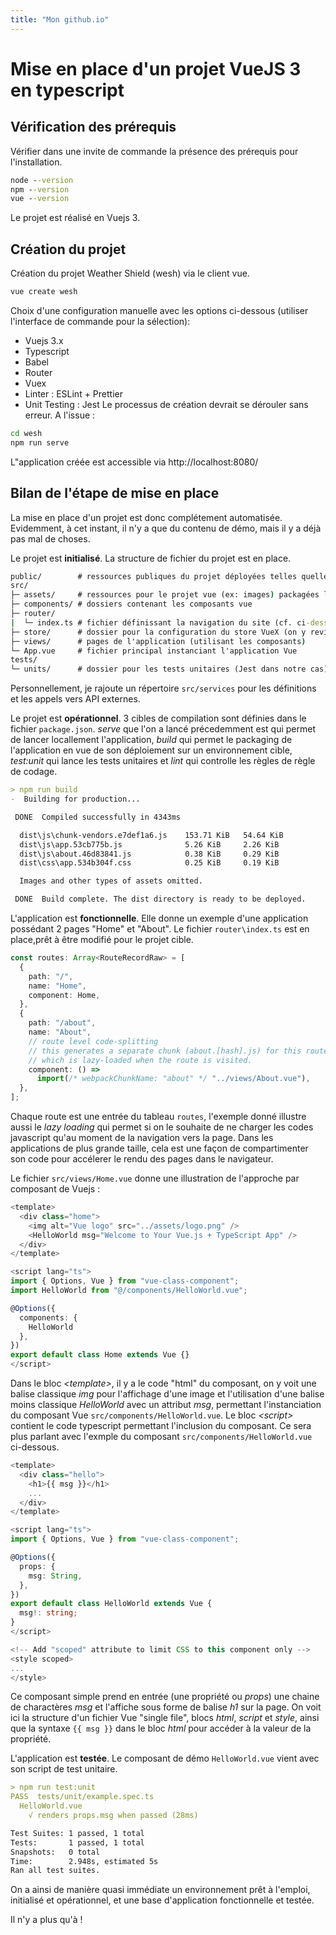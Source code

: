 ```yaml
---
title: "Mon github.io"
---
```

# Mise en place d'un projet VueJS 3 en typescript
## Vérification des prérequis
Vérifier dans une invite de commande la présence des prérequis pour l'installation.
```cmd
node --version
npm --version
vue --version
```

Le projet est réalisé en Vuejs 3.

## Création du projet
Création du projet Weather Shield (wesh) via le client vue.
```cmd
vue create wesh
```
Choix d'une configuration manuelle avec les options ci-dessous (utiliser l'interface de commande pour la sélection):
* Vuejs 3.x
* Typescript
* Babel
* Router
* Vuex
* Linter : ESLint + Prettier
* Unit Testing : Jest
Le processus de création devrait se dérouler sans erreur. A l'issue :
```cmd
cd wesh
npm run serve
```
L"application créée est accessible via http://localhost:8080/

## Bilan de l'étape de mise en place
La mise en place d'un projet est donc complétement automatisée. Evidemment, à cet instant, il n'y a que du contenu de démo, mais il y a déjà pas mal de choses.

Le projet est **initialisé**. La structure de fichier du projet est en place.
```cmd
public/        # ressources publiques du projet déployées telles quelles
src/
├─ assets/     # ressources pour le projet vue (ex: images) packagées lors du build
├─ components/ # dossiers contenant les composants vue
├─ router/
|  └─ index.ts # fichier définissant la navigation du site (cf. ci-dessous)
├─ store/      # dossier pour la configuration du store VueX (on y reviendra)
├─ views/      # pages de l'application (utilisant les composants)
└─ App.vue     # fichier principal instanciant l'application Vue
tests/
└─ units/      # dossier pour les tests unitaires (Jest dans notre cas)
```
Personnellement, je rajoute un répertoire `src/services` pour les définitions et les appels vers API externes. 

Le projet est **opérationnel**. 3 cibles de compilation sont définies dans le fichier `package.json`. *serve* que l'on a lancé précedemment est qui permet de lancer locallement l'application, *build* qui permet le packaging de l'application en vue de son déploiement sur un environnement cible, *test:unit* qui lance les tests unitaires et *lint* qui controlle les règles de règle de codage.
```md
> npm run build
-  Building for production...

 DONE  Compiled successfully in 4343ms

  dist\js\chunk-vendors.e7def1a6.js    153.71 KiB   54.64 KiB
  dist\js\app.53cb775b.js              5.26 KiB     2.26 KiB
  dist\js\about.46d83841.js            0.38 KiB     0.29 KiB
  dist\css\app.534b304f.css            0.25 KiB     0.19 KiB

  Images and other types of assets omitted.

 DONE  Build complete. The dist directory is ready to be deployed.

```

L'application est **fonctionnelle**. Elle donne un exemple d'une application possédant 2 pages "Home" et "About". Le fichier `router\index.ts` est en place,prêt à être modifié pour le projet cible. 
```typescript
const routes: Array<RouteRecordRaw> = [
  {
    path: "/",
    name: "Home",
    component: Home,
  },
  {
    path: "/about",
    name: "About",
    // route level code-splitting
    // this generates a separate chunk (about.[hash].js) for this route
    // which is lazy-loaded when the route is visited.
    component: () =>
      import(/* webpackChunkName: "about" */ "../views/About.vue"),
  },
];
```
Chaque route est une entrée du tableau `routes`, l'exemple donné illustre aussi le *lazy loading* qui permet si on le souhaite de ne charger les codes javascript qu'au moment de la navigation vers la page. Dans les applications de plus grande taille, cela est une façon de compartimenter son code pour accélerer le rendu des pages dans le navigateur.

Le fichier `src/views/Home.vue` donne une illustration de l'approche par composant de Vuejs :
```typescript
<template>
  <div class="home">
    <img alt="Vue logo" src="../assets/logo.png" />
    <HelloWorld msg="Welcome to Your Vue.js + TypeScript App" />
  </div>
</template>

<script lang="ts">
import { Options, Vue } from "vue-class-component";
import HelloWorld from "@/components/HelloWorld.vue";

@Options({
  components: {
    HelloWorld
  },
})
export default class Home extends Vue {}
</script>
```
Dans le bloc *\<template\>*, il y a le code "html" du composant, on y voit une balise classique *img* pour l'affichage d'une image et l'utilisation d'une balise moins classique *HelloWorld* avec un attribut *msg*, permettant l'instanciation du composant Vue ``src/components/HelloWorld.vue``. Le bloc *\<script\>* contient le code typescript permettant l'inclusion du composant. Ce sera plus parlant avec l'exmple du composant ``src/components/HelloWorld.vue`` ci-dessous.
```typescript
<template>
  <div class="hello">
    <h1>{{ msg }}</h1>
    ...
  </div>
</template>

<script lang="ts">
import { Options, Vue } from "vue-class-component";

@Options({
  props: {
    msg: String,
  },
})
export default class HelloWorld extends Vue {
  msg!: string;
}
</script>

<!-- Add "scoped" attribute to limit CSS to this component only -->
<style scoped>
...
</style>

```
Ce composant simple prend en entrée (une propriété ou *props*) une chaine de charactères *msg* et l'affiche sous forme de balise *h1* sur la page. On voit ici la structure d'un fichier Vue "single file", blocs *html*, *script* et *style*, ainsi que la syntaxe `{{ msg }}` dans le bloc *html* pour accéder à la valeur de la propriété.

L'application est **testée**. Le composant de démo `HelloWorld.vue` vient avec son script de test unitaire.

```md
> npm run test:unit
PASS  tests/unit/example.spec.ts
  HelloWorld.vue
    √ renders props.msg when passed (28ms)

Test Suites: 1 passed, 1 total
Tests:       1 passed, 1 total
Snapshots:   0 total
Time:        2.948s, estimated 5s
Ran all test suites.
```

On a ainsi de manière quasi immédiate un environnement prêt à l'emploi, initialisé et opérationnel, et une base d'application fonctionnelle et testée. 

Il n'y a plus qu'à !
